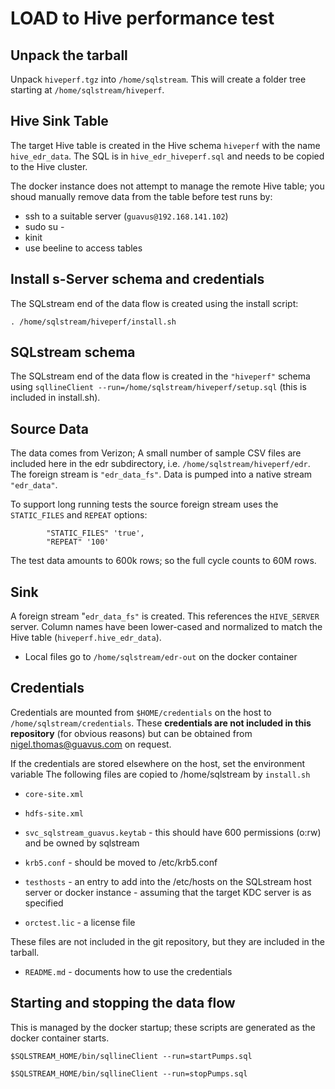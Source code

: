 # LOAD to Hive performance test

## Unpack the tarball

Unpack `hiveperf.tgz` into `/home/sqlstream`. This will create a folder tree starting at `/home/sqlstream/hiveperf`.

## Hive Sink Table

The target Hive table is created in the Hive schema `hiveperf` with the name `hive_edr_data`. The SQL is in `hive_edr_hiveperf.sql` and needs to be copied to the Hive cluster.

The docker instance does not attempt to manage the remote Hive table; you shoud manually remove data from the table before test runs by:

* ssh to a suitable server (`guavus@192.168.141.102`)
* sudo su -
* kinit 
* use beeline to access tables

## Install s-Server schema and credentials

The SQLstream end of the data flow is created using the install script:

```
. /home/sqlstream/hiveperf/install.sh
```

## SQLstream schema

The SQLstream end of the data flow is created in the `"hiveperf"` schema using `sqllineClient --run=/home/sqlstream/hiveperf/setup.sql` 
(this is included in install.sh).

## Source Data

The data comes from Verizon; A small number of sample CSV files are included here in the edr subdirectory, i.e. `/home/sqlstream/hiveperf/edr`. The 
foreign stream is `"edr_data_fs"`. Data is pumped into a native stream `"edr_data"`.

To support long running tests the source foreign stream uses the `STATIC_FILES` and `REPEAT` options: 
```
        "STATIC_FILES" 'true',
        "REPEAT" '100'
```
The test data amounts to 600k rows; so the full cycle counts to 60M rows.

## Sink

A foreign stream "`edr_data_fs"` is created. This references the `HIVE_SERVER` server. Column names have been lower-cased and normalized to match the Hive table (`hiveperf.hive_edr_data`).

* Local files go to `/home/sqlstream/edr-out` on the docker container

## 

## Credentials

Credentials are mounted from `$HOME/credentials` on the host to `/home/sqlstream/credentials`. These __credentials are not included in this repository__ (for obvious reasons) but can be obtained from nigel.thomas@guavus.com on request.

If the credentials are stored elsewhere on the host, set the environment variable 
The following files are copied to /home/sqlstream by `install.sh`

* `core-site.xml`
* `hdfs-site.xml`
* `svc_sqlstream_guavus.keytab` - this should have 600 permissions (o:rw) and be owned by sqlstream
* `krb5.conf` - should be moved to /etc/krb5.conf

* `testhosts` - an entry to add into the /etc/hosts on the SQLstream host server or docker instance - assuming that the target KDC server is as specified
* `orctest.lic` - a license file

These files are not included in the git repository, but they are included in the tarball.

* `README.md` - documents how to use the credentials

## Starting and stopping the data flow

This is managed by the docker startup; these scripts are generated as the docker container starts.

```
$SQLSTREAM_HOME/bin/sqllineClient --run=startPumps.sql

$SQLSTREAM_HOME/bin/sqllineClient --run=stopPumps.sql
```

